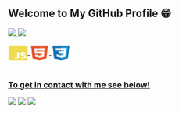 ## Welcome to My GitHub Profile 😁

 <div>
   <a href="https://github.com/GregMarklew">
   <img height="180em" src="https://github-readme-stats.vercel.app/api?username=GregMarklew&show_icons=true&theme=tokyonight&include_all_commits=true&count_private=true"/>
   <img height="180em" src="https://github-readme-stats.vercel.app/api/top-langs/?username=GregMarklew&layout=compact&langs_count=6&theme=tokyonight"/>
</div>
    
<div style="display: inline_block"><br>
  <img align="center" alt="Js" height="30" width="40" src="https://raw.githubusercontent.com/devicons/devicon/master/icons/javascript/javascript-plain.svg">
  <img align="center" alt="HTML" height="30" width="40" src="https://raw.githubusercontent.com/devicons/devicon/master/icons/html5/html5-original.svg">
  <img align="center" alt="CSS" height="30" width="40" src="https://raw.githubusercontent.com/devicons/devicon/master/icons/css3/css3-original.svg">
</div>
 
<br>
 
### To get in contact with me see below!
 
<div> 
  <a href = "mailto:greg-marklew@hotmail.com"><img src="https://img.shields.io/badge/Microsoft_Outlook-0078D4?style=for-the-badge&logo=microsoft-outlook&logoColor=white" target="https://outlook.live.com"></a>
  <a href = "mailto:gregmarklew@gmail.com"><img src="https://img.shields.io/badge/-Gmail-%23333?style=for-the-badge&logo=gmail&logoColor=white" target="_blank"></a>
  <a href="https://www.linkedin.com/in/gregory-marklew/" target="_blank"><img src="https://img.shields.io/badge/-LinkedIn-%230077B5?style=for-the-badge&logo=linkedin&logoColor=white" target="https://mail.google.com/"></a>
</div>
